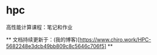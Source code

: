 # hpc

高性能计算课程：笔记和作业

** 文档持续更新于：(我的博客)[https://www.chiro.work/HPC-5682248e3dcb49bb809c8c5646c706f5] **

